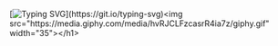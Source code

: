 [![Typing SVG](https://readme-typing-svg.herokuapp.com?font=Fira+Code&size=42&pause=600&color=000000&width=1200&height=80&lines=Hi%2C+I'm+Berkay+Toklucu.;I'm+a+front-end+developer.)](https://git.io/typing-svg)<img src="https://media.giphy.com/media/hvRJCLFzcasrR4ia7z/giphy.gif" width="35"></h1>
